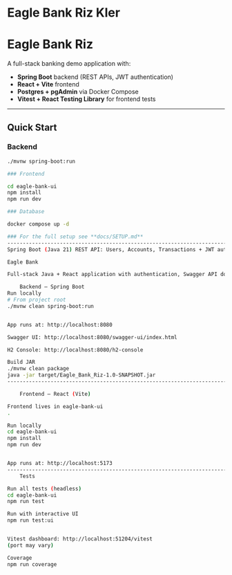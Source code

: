 # Eagle Bank Riz Kler

# Eagle Bank Riz

A full-stack banking demo application with:
- **Spring Boot** backend (REST APIs, JWT authentication)
- **React + Vite** frontend
- **Postgres + pgAdmin** via Docker Compose
- **Vitest + React Testing Library** for frontend tests

---

## Quick Start

### Backend
```bash
./mvnw spring-boot:run

### Frontend

cd eagle-bank-ui
npm install
npm run dev

### Database

docker compose up -d

### For the full setup see **docs/SETUP.md**
---------------------------------------------------------------------------------------------------------------------
Spring Boot (Java 21) REST API: Users, Accounts, Transactions + JWT auth.

Eagle Bank

Full-stack Java + React application with authentication, Swagger API docs, and frontend TDD setup.

    Backend – Spring Boot
Run locally
# From project root
./mvnw clean spring-boot:run


App runs at: http://localhost:8080

Swagger UI: http://localhost:8080/swagger-ui/index.html

H2 Console: http://localhost:8080/h2-console

Build JAR
./mvnw clean package
java -jar target/Eagle_Bank_Riz-1.0-SNAPSHOT.jar
-----------------------------------------------------------------------------------------------------------------------

    Frontend – React (Vite)

Frontend lives in eagle-bank-ui
.

Run locally
cd eagle-bank-ui
npm install
npm run dev


App runs at: http://localhost:5173
------------------------------------------------------------------------------------------------------------------------
    Tests

Run all tests (headless)
cd eagle-bank-ui
npm run test

Run with interactive UI
npm run test:ui


Vitest dashboard: http://localhost:51204/vitest
(port may vary)

Coverage
npm run coverage
